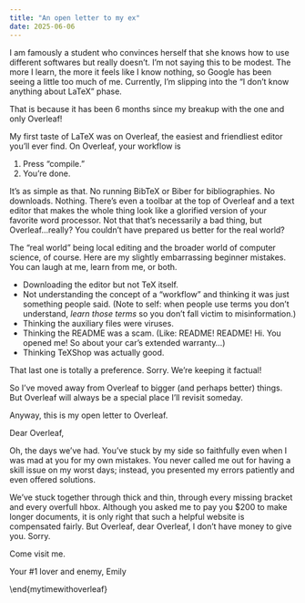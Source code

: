 ```yaml
---
title: "An open letter to my ex"
date: 2025-06-06
---
```


I am famously a student who convinces herself that she knows how to use different softwares but really doesn’t. I’m not saying this to be modest. The more I learn, the more it feels like I know nothing, so Google has been seeing a little too much of me. Currently, I’m slipping into the “I don’t know anything about LaTeX” phase.

That is because it has been 6 months since my breakup with the one and only Overleaf!

My first taste of LaTeX was on Overleaf, the easiest and friendliest editor you’ll ever find. On Overleaf, your workflow is

1. Press “compile.”
2. You’re done.

It’s as simple as that. No running BibTeX or Biber for bibliographies. No downloads. Nothing. There’s even a toolbar at the top of Overleaf and a text editor that makes the whole thing look like a glorified version of your favorite word processor. Not that that’s necessarily a bad thing, but Overleaf…really? You couldn’t have prepared us better for the real world?

The “real world” being local editing and the broader world of computer science, of course. Here are my slightly embarrassing beginner mistakes. You can laugh at me, learn from me, or both. 

- Downloading the editor but not TeX itself.
- Not understanding the concept of a “workflow” and thinking it was just something people said. (Note to self: when people use terms you don’t understand, *learn those terms* so you don’t fall victim to misinformation.)
- Thinking the auxiliary files were viruses.
- Thinking the README was a scam. (Like: README! README! Hi. You opened me! So about your car’s extended warranty…)
- Thinking TeXShop was actually good. 

That last one is totally a preference. Sorry. We’re keeping it factual! 

So I’ve moved away from Overleaf to bigger (and perhaps better) things. But Overleaf will always be a special place I’ll revisit someday. 

Anyway, this is my open letter to Overleaf.

Dear Overleaf,

Oh, the days we’ve had. You’ve stuck by my side so faithfully even when I was mad at you for my own mistakes. You never called me out for having a skill issue on my worst days; instead, you presented my errors patiently and even offered solutions. 

We’ve stuck together through thick and thin, through every missing bracket and every overfull hbox. Although you asked me to pay you $200 to make longer documents, it is only right that such a helpful website is compensated fairly. But Overleaf, dear Overleaf, I don’t have money to give you. Sorry.

Come visit me.

Your #1 lover and enemy,
Emily

\end{mytimewithoverleaf}
